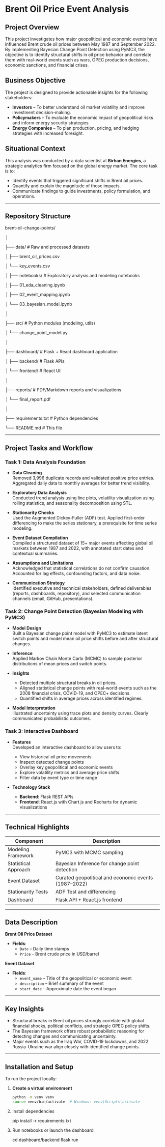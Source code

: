# Brent Oil Price Event Analysis

## Project Overview

This project investigates how major geopolitical and economic events have influenced Brent crude oil prices between May 1987 and September 2022. By implementing Bayesian Change Point Detection using PyMC3, the objective is to identify structural shifts in oil price behavior and correlate them with real-world events such as wars, OPEC production decisions, economic sanctions, and financial crises.

## Business Objective

The project is designed to provide actionable insights for the following stakeholders:

- **Investors** – To better understand oil market volatility and improve investment decision-making.
- **Policymakers** – To evaluate the economic impact of geopolitical risks and inform energy security strategies.
- **Energy Companies** – To plan production, pricing, and hedging strategies with increased foresight.

## Situational Context

This analysis was conducted by a data scientist at **Birhan Energies**, a strategic analytics firm focused on the global energy market. The core task is to:

- Identify events that triggered significant shifts in Brent oil prices.
- Quantify and explain the magnitude of those impacts.
- Communicate findings to guide investments, policy formulation, and operations.

---

## Repository Structure

brent-oil-change-points/

│

├── data/                # Raw and processed datasets

│   ├── brent_oil_prices.csv

│   └── key_events.csv

│
├── notebooks/           # Exploratory analysis and modeling notebooks

│   ├── 01_eda_cleaning.ipynb

│   ├── 02_event_mapping.ipynb

│   └── 03_bayesian_model.ipynb

│

├── src/                 # Python modules (modeling, utils)

│   └── change_point_model.py

│

├── dashboard/           # Flask + React dashboard application

│   ├── backend/         # Flask APIs

│   └── frontend/        # React UI

│

├── reports/             # PDF/Markdown reports and visualizations

│   └── final_report.pdf

│

├── requirements.txt     # Python dependencies

└── README.md            # This file


---

## Project Tasks and Workflow

### Task 1: Data Analysis Foundation

- **Data Cleaning**  
  Removed 3,996 duplicate records and validated positive price entries. Aggregated daily data to monthly averages for better trend visibility.

- **Exploratory Data Analysis**  
  Conducted trend analysis using line plots, volatility visualization using rolling statistics, and seasonality decomposition using STL.

- **Stationarity Checks**  
  Used the Augmented Dickey-Fuller (ADF) test. Applied first-order differencing to make the series stationary, a prerequisite for time series modeling.

- **Event Dataset Compilation**  
  Compiled a structured dataset of 15+ major events affecting global oil markets between 1987 and 2022, with annotated start dates and contextual summaries.

- **Assumptions and Limitations**  
  Acknowledged that statistical correlations do not confirm causation. Accounted for lag effects, confounding factors, and data noise.

- **Communication Strategy**  
  Identified executive and technical stakeholders, defined deliverables (reports, dashboards, repository), and selected communication channels (email, GitHub, presentations).

### Task 2: Change Point Detection (Bayesian Modeling with PyMC3)

- **Model Design**  
  Built a Bayesian change point model with PyMC3 to estimate latent switch points and model mean oil price shifts before and after structural changes.

- **Inference**  
  Applied Markov Chain Monte Carlo (MCMC) to sample posterior distributions of mean prices and switch points.

- **Insights**  
  - Detected multiple structural breaks in oil prices.
  - Aligned statistical change points with real-world events such as the 2008 financial crisis, COVID-19, and OPEC+ decisions.
  - Quantified shifts in average prices across identified regimes.

- **Model Interpretation**  
  Illustrated uncertainty using trace plots and density curves. Clearly communicated probabilistic outcomes.

### Task 3: Interactive Dashboard

- **Features**  
  Developed an interactive dashboard to allow users to:
  - View historical oil price movements
  - Inspect detected change points
  - Overlay key geopolitical and economic events
  - Explore volatility metrics and average price shifts
  - Filter data by event type or time range

- **Technology Stack**  
  - **Backend**: Flask REST APIs
  - **Frontend**: React.js with Chart.js and Recharts for dynamic visualizations

---

## Technical Highlights

| Component            | Description                                      |
|---------------------|--------------------------------------------------|
| Modeling Framework  | PyMC3 with MCMC sampling                         |
| Statistical Approach| Bayesian Inference for change point detection    |
| Event Dataset       | Curated geopolitical and economic events (1987–2022) |
| Stationarity Tests  | ADF Test and differencing                        |
| Dashboard           | Flask API + React.js frontend                    |

---

## Data Description

**Brent Oil Price Dataset**
- **Fields**:
  - `Date` – Daily time stamps
  - `Price` – Brent crude price in USD/barrel

**Event Dataset**
- **Fields**:
  - `event_name` – Title of the geopolitical or economic event
  - `description` – Brief summary of the event
  - `start_date` – Approximate date the event began

---

## Key Insights

- Structural breaks in Brent oil prices strongly correlate with global financial shocks, political conflicts, and strategic OPEC policy shifts.
- The Bayesian framework offers robust probabilistic reasoning for detecting changes and communicating uncertainty.
- Major events such as the Iraq War, COVID-19 lockdowns, and 2022 Russia–Ukraine war align closely with identified change points.

---

## Installation and Setup

To run the project locally:

1. **Create a virtual environment**  
   ```bash
   python -m venv venv
   source venv/bin/activate  # Windows: venv\Scripts\activate
   ```

2. Install dependencies

   pip install -r requirements.txt
   
3. Run notebooks or launch the dashboard

   cd dashboard/backend
flask run


